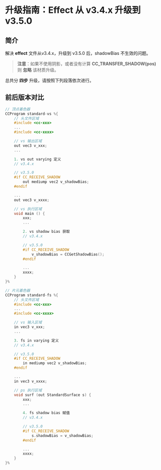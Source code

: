 # 升级指南：Effect 从 v3.4.x 升级到 v3.5.0

## 简介

解决 **effect** 文件从v3.4.x，升级到 v3.5.0 后，shadowBias 不生效的问题。

> **注意**：如果不使用阴影，或者没有计算 **CC_TRANSFER_SHADOW(pos)** 则 **忽略** 该材质升级。

总共分 **四步** 升级，请按照下列段落依次进行。

## 前后版本对比

```c
// 顶点着色器
CCProgram standard-vs %{
    // 头文件区域
    #include <cc-xxx>
    ...
    #include <cc-xxxx>

    // vs 输出区域
    out vec3 v_xxx;
    ...

    1. vs out varying 定义
    // v3.4.x

    // v3.5.0
    #if CC_RECEIVE_SHADOW
        out mediump vec2 v_shadowBias;
    #endif

    ...
    out vec3 v_xxxx;

    // vs 执行区域
    void main () {
        xxx;
        ...

        2. vs shadow bias 获取
        // v3.4.x

        // v3.5.0
        #if CC_RECEIVE_SHADOW
            v_shadowBias = CCGetShadowBias();
        #endif

        ...
        xxxx;
    }
}%

// 片元着色器
CCProgram standard-fs %{
    // 头文件区域
    #include <cc-xxx>
    ...
    #include <cc-xxxx>

    // vs 输入区域
    in vec3 v_xxx;
    ...

    3. fs in varying 定义
    // v3.4.x

    // v3.5.0
    #if CC_RECEIVE_SHADOW
        in mediump vec2 v_shadowBias;
    #endif

    ...
    in vec3 v_xxxx;

    // ps 执行区域
    void surf (out StandardSurface s) {
        xxx;
        ...

        4. fs shadow bias 赋值
        // v3.4.x

        // v3.5.0
        #if CC_RECEIVE_SHADOW
            s.shadowBias = v_shadowBias;
        #endif

        ...
        xxxx;
    }
}%
```
